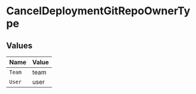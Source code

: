 # CancelDeploymentGitRepoOwnerType


## Values

| Name   | Value  |
| ------ | ------ |
| `Team` | team   |
| `User` | user   |